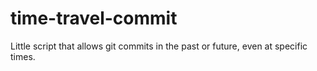 # time-travel-commit
Little script that allows git commits in the past or future, even at specific times.
